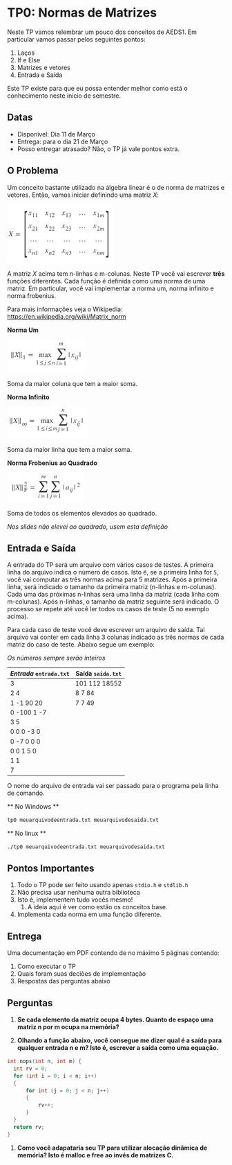 TP0: Normas de Matrizes
=====================

Neste TP vamos relembrar um pouco dos conceitos de AEDS1. Em particular
vamos passar pelos seguintes pontos:

  1. Laços
  2. If e Else
  3. Matrizes e vetores
  4. Entrada e Saída

Este TP existe para que eu possa entender melhor como está o conhecimento neste
inicio de semestre.

Datas
---------

  * Disponível: Dia 11 de Março
  * Entrega: para o dia 21 de Março
  * Posso entregar atrasado? Não, o TP já vale pontos extra.

O Problema
------------------

Um conceito bastante utilizado na álgebra linear é o de norma de matrizes e
vetores. Então, vamos iniciar definindo uma matriz $X$:

![Matriz](matriz.png)

<!---
$$
X = \begin{bmatrix}
    x_{11}       & x_{12} & x_{13} & \dots & x_{1m} \\
    x_{21}       & x_{22} & x_{23} & \dots & x_{2m}\\
   \dots & \dots & \dots & \dots & \dots\\
    x_{n1}       & x_{n2} & x_{n3} & \dots & x_{nm}
\end{bmatrix}
$$
-->

A matriz $X$ acima tem n-linhas e m-colunas. Neste TP você vai escrever **três**
funções diferentes. Cada função é definida como uma norma de uma matriz.
Em particular, você vai implementar a norma um, norma infinito e norma
frobenius. 

Para mais informações veja o Wikipedia:
https://en.wikipedia.org/wiki/Matrix_norm

**Norma Um**

![Norma1](normaum.png)

<!---
$$ \|X\|_1 = \max_{1 \leq j \leq n} \sum_{i=1}^m | x_{ij} | $$
--->

Soma da maior coluna que tem a maior soma.

**Norma Infinito**

![NormaInf](normainf.png)

<!---
$$ \|X\|_\infty = \max_{1 \leq i \leq m} \sum _{j=1}^n | x_{ij} | $$
--->

Soma da maior linha que tem a maior soma.

**Norma Frobenius ao Quadrado**

![NormaFro](normfro.png)

<!---
$$\|X\|_{\rm F}^2 =\sum_{i=1}^m\sum_{j=1}^n |a_{ij}|^2 $$
--->

Soma de todos os elementos elevados ao quadrado.

*Nos slides não elevei ao quadrado, usem esta definição*


Entrada e Saída
-----------------------

A entrada do TP será um arquivo com vários casos de testes. A primeira linha do
arquivo indica o número de casos. Isto é, se a primeira linha for `5`, você vai
computar as três normas acima para 5 matrizes. Após a primeira linha, será
indicado o tamanho da primeira matriz (n-linhas e m-colunas). Cada uma das
próximas n-linhas será uma linha da matriz (cada linha com m-colunas). Após
n-linhas, o tamanho da matriz seguinte será indicado. O processo se repete até
você ler todos os casos de teste (5 no exemplo acima).

Para cada caso de teste você deve escrever um arquivo de saída. Tal arquivo vai
conter em cada linha 3 colunas indicado as três normas de cada matriz do caso de
teste. Abaixo segue um exemplo:

*Os números sempre serão inteiros*

| *Entrada* `entrada.txt` | Saída `saida.txt` |
|--------------------------------------|---------------------------|
|3                                                | 101 112  18552       |
|2 4                                             | 8 7 84                        |
|1 -1 90 20                                | 7 7 49                        |
|0 -100 1 -7                               |                                    |
|3 5                                             |                                    |
|0 0 0 -3 0                                  |                                    |
|0 -7 0 0 0                                  |                                    |
|0 0 1 5 0                                   |                                    |
|1 1                                             |                                    |
|7                                                |                                    |

O nome do arquivo de entrada vai ser passado para o programa pela
linha de comando.

** No Windows **
~~~cmd
tp0 meuarquivodeentrada.txt meuarquivodesaida.txt
~~~

** No linux **
~~~bash
./tp0 meuarquivodeentrada.txt meuarquivodesaida.txt
~~~

Pontos Importantes
------------------------------

1. Todo o TP pode ser feito usando apenas ```stdio.h``` e ```stdlib.h```
1. Não precisa usar nenhuma outra biblioteca
1. Isto é, implementem tudo vocês mesmo!
    1. A ideia aqui é ver como estão os conceitos base.
1. Implementa cada norma em uma função diferente.

Entrega
------------

Uma documentação em PDF contendo de no máximo 5 páginas contendo:

1. Como executar o TP
1. Quais foram suas deciões de implementação
1. Respostas das perguntas abaixo

Perguntas
---------------

  1. **Se cada elemento da matriz ocupa 4 bytes. Quanto de espaço uma matriz n por m ocupa na memória?**
  
  1. **Olhando a função abaixo, você consegue me dizer qual é a saída para qualquer entrada n e m? Isto é, escrever a saída como uma equação.**
  
  ```c
  int nops(int n, int m) {
  	int rv = 0;
  	for (int i = 0; i < n; i++) 
  	{
  		for int (j = 0; j < n; j++) 
  		{
  			rv++;
  		}
  	}
  	return rv;
  }
  ```
  
  1. **Como você adapataria seu TP para utilizar alocação dinâmica de memória? Isto é malloc e free ao invés de matrizes C.**


